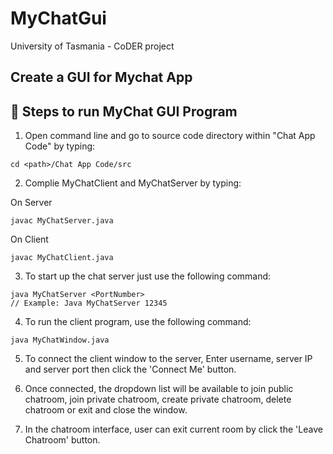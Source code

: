 # MyChatGui
University of Tasmania - CoDER project

## Create a GUI for Mychat App


🚀 Steps to run MyChat GUI Program
---------------------
1. Open command line and go to source code directory within "Chat App Code" by typing:
```
cd <path>/Chat App Code/src
```

2. Complie MyChatClient and MyChatServer by typing:

  On Server
```
javac MyChatServer.java
```
  On Client
```
javac MyChatClient.java
```


3. To start up the chat server just use the following command:
```
java MyChatServer <PortNumber>
// Example: Java MyChatServer 12345
```


4. To run the client program, use the following command:
```
java MyChatWindow.java
```

5. To connect the client window to the server, Enter username, server IP and server port then click the 'Connect Me' button.

6. Once connected, the dropdown list will be available to join public chatroom, join private chatroom, create private chatroom, delete chatroom or exit and close the window.

7. In the chatroom interface, user can exit current room by click the 'Leave Chatroom' button.
